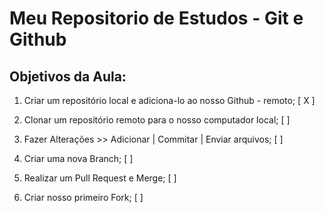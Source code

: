 # Meu Repositorio de Estudos - Git e Github
 
## Objetivos da Aula:

1. Criar um repositório local e adiciona-lo ao nosso Github - remoto; [ X ]

2. Clonar um repositório remoto para o nosso computador local; [ ]

3. Fazer Alterações >> Adicionar | Commitar | Enviar arquivos; [ ]

4. Criar uma nova Branch; [ ]

5. Realizar um Pull Request e Merge; [ ]

7. Criar nosso primeiro Fork; [ ]
